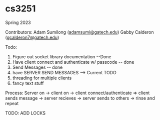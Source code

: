 # cs3251
Spring 2023

Contributors:
Adam Sumilong (adamsumi@gatech.edu)
Gabby Calderon (gcalderon7@gatech.edu)

Todo:
1) Figure out socket library documentation --Done
2) Have client connect and authenticate w/ passcode -- done
3) Send Messages -- done
4) have SERVER SEND MESSAGES --> Current TODO
4) threading for multiple clients
5) fancy text stuff

Process:
Server on -> client on -> client connect/authenticate =>
client sends message -> server recieves -> server sends to others -> rinse and repeat

TODO: ADD LOCKS
